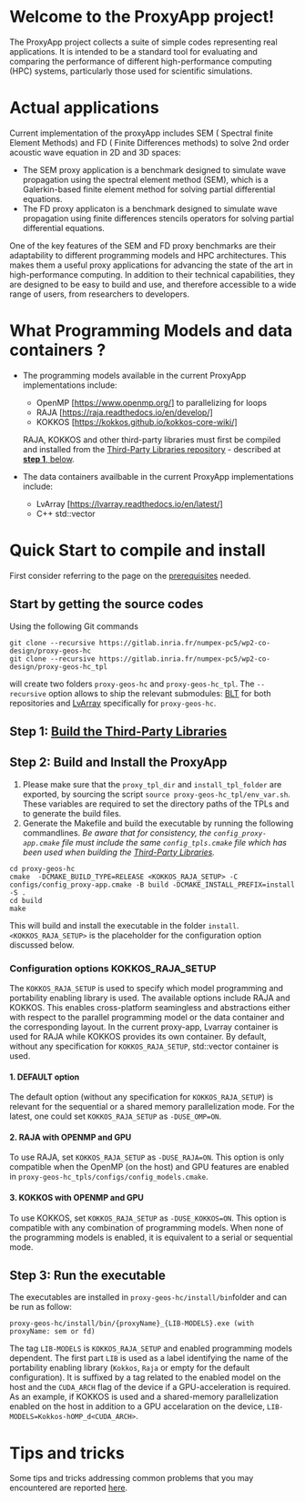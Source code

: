 # Welcome to the  ProxyApp project!

The ProxyApp project  collects a suite of simple codes representing real applications.
It is intended to be a standard tool for evaluating and comparing the performance of different high-performance computing (HPC) systems, particularly those used for scientific simulations.


# Actual applications 

Current implementation of the proxyApp includes SEM ( Spectral finite Element Methods) and FD ( Finite Differences methods) to solve 2nd order acoustic wave equation in 2D and 3D spaces:  
* The SEM proxy application is a benchmark designed to simulate wave propagation using the spectral element method (SEM), which is a Galerkin-based finite element method for solving partial differential equations.  
* The FD proxy applicaton is a benchmark designed to simulate wave propagation using finite differences stencils operators for solving partial differential equations.  

One of the key features of the SEM and FD proxy benchmarks are their adaptability to different programming models and HPC architectures. This makes them a useful proxy applications for advancing the state of the art in high-performance computing. In addition to their technical capabilities, they are designed to be easy to build and use, and therefore accessible to a wide range of users, from researchers to developers.

# What Programming Models and data containers ?

- The programming models available in the current ProxyApp implementations include:  
    * OpenMP [https://www.openmp.org/] to parallelizing for loops  
    * RAJA [https://raja.readthedocs.io/en/develop/]  
    * KOKKOS [https://kokkos.github.io/kokkos-core-wiki/]  
    
    RAJA, KOKKOS and other third-party libraries must first be compiled and installed  from the [Third-Party Libraries repository](https://gitlab.inria.fr/numpex-pc5/wp2-co-design/proxy-geos-hc_tpl) - described at [**step 1**, below](#quick-start-to-compile-and-install).  

- The data containers availbable in the current ProxyApp implementations include:   
    * LvArray [https://lvarray.readthedocs.io/en/latest/]  
    * C++ std::vector  

# Quick Start to compile and install

First consider referring to the page on the [prerequisites](./INSTALL_PREREQUISITES.md) needed.  
## Start by getting the source codes 
Using the following Git commands
```
git clone --recursive https://gitlab.inria.fr/numpex-pc5/wp2-co-design/proxy-geos-hc   
git clone --recursive https://gitlab.inria.fr/numpex-pc5/wp2-co-design/proxy-geos-hc_tpl 
```
will  create two folders `proxy-geos-hc` and `proxy-geos-hc_tpl`. The `--recursive` option allows to ship the relevant submodules: [BLT](https://github.com/LLNL/blt) for both repositories and  [LvArray](https://github.com/GEOS-DEV/LvArray) specifically for  `proxy-geos-hc`.    
## Step 1: [Build the Third-Party Libraries](https://gitlab.inria.fr/numpex-pc5/wp2-co-design/proxy-geos-hc_tpl)

## Step 2: Build and Install the ProxyApp
 
 1. Please make sure that the `proxy_tpl_dir` and `install_tpl_folder` are exported, by sourcing the script `source proxy-geos-hc_tpl/env_var.sh`. These variables are required to set the directory paths of the TPLs and to generate the build files.  
2. Generate the Makefile and build the executable by running the following commandlines. *Be aware that for consistency, the `config_proxy-app.cmake`  file must include the same `config_tpls.cmake` file which has been used when building the [Third-Party Libraries](https://gitlab.inria.fr/numpex-pc5/wp2-co-design/proxy-geos-hc_tpl/).*    

```
cd proxy-geos-hc  
cmake  -DCMAKE_BUILD_TYPE=RELEASE <KOKKOS_RAJA_SETUP> -C configs/config_proxy-app.cmake -B build -DCMAKE_INSTALL_PREFIX=install -S .
cd build  
make 
```
This will build and install the executable in the folder `install`.  `<KOKKOS_RAJA_SETUP>` is the placeholder for the configuration option discussed below.   
 

### Configuration options KOKKOS_RAJA_SETUP

 The `KOKKOS_RAJA_SETUP` is used to specify which model programming and portability enabling library is used. The available options include RAJA and KOKKOS. This enables cross-platform seamingless and abstractions either with respect to the parallel programming model or the data container and the corresponding layout. In the current proxy-app, Lvarray container is used for RAJA while  KOKKOS provides its own container. By default, without any specification for `KOKKOS_RAJA_SETUP`, std::vector container is used.  
#### 1. DEFAULT option
The default option (without any specification for `KOKKOS_RAJA_SETUP`) is relevant for the sequential or a shared memory parallelization mode. For the latest, one could set `KOKKOS_RAJA_SETUP` as `-DUSE_OMP=ON`.

#### 2. RAJA  with OPENMP and GPU
To use RAJA, set `KOKKOS_RAJA_SETUP` as `-DUSE_RAJA=ON`. This option is only compatible when the OpenMP (on the host) and GPU features are enabled in `proxy-geos-hc_tpls/configs/config_models.cmake`.  

#### 3. KOKKOS with OPENMP and GPU
To use KOKKOS, set `KOKKOS_RAJA_SETUP` as `-DUSE_KOKKOS=ON`. This option is compatible with any combination of programming models. When none of the programming models is enabled, it is equivalent to a serial or sequential mode. 
## Step 3: Run the executable 
The executables are installed in `proxy-geos-hc/install/bin`folder  and can be run as follow:   
```
proxy-geos-hc/install/bin/{proxyName}_{LIB-MODELS}.exe (with proxyName: sem or fd)
```
The tag `LIB-MODELS` is  `KOKKOS_RAJA_SETUP` and enabled programming models dependent. The first part `LIB` is used as a label identifying the name of the portability enabling library (`Kokkos`, `Raja` or empty for the default configuration). It is suffixed by a tag related to the enabled model on the host and the `CUDA_ARCH` flag of the device if a GPU-acceleration is required.   
As an example, if KOKKOS is used and a shared-memory parallelization enabled on the host in addition to a  GPU accelaration on the device,  `LIB-MODELS=Kokkos-hOMP_d<CUDA_ARCH>`.  

# Tips and tricks
Some tips and tricks addressing common problems that you may encountered are reported [here](./TIPS_AND_TRICKS.md).